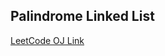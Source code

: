 Palindrome Linked List
---
[LeetCode OJ Link](https://leetcode.com/problems/palindrome-linked-list/)